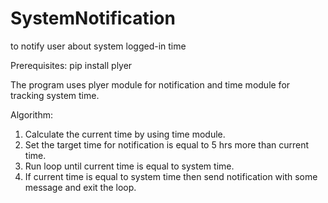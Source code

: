 # SystemNotification
to notify user about system logged-in time

Prerequisites:
              pip install plyer

The program uses plyer module for notification and time module for tracking system time.

Algorithm:

1. Calculate the current time by using time module.
2. Set the target time for notification is equal to 5 hrs more than current time.
3. Run loop until current time is equal to system time.
4. If current time is equal to system time then send notification with some message and exit the loop.
